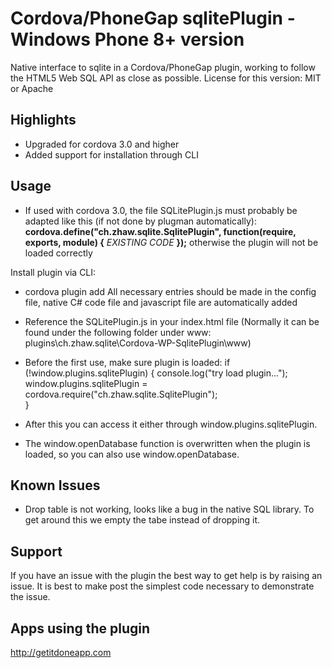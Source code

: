 # Cordova/PhoneGap sqlitePlugin - Windows Phone 8+ version

Native interface to sqlite in a Cordova/PhoneGap plugin, working to follow the HTML5 Web SQL API as close as possible.
License for this version: MIT or Apache

## Highlights

 - Upgraded for cordova 3.0 and higher
 - Added support for installation through CLI

## Usage

- If used with cordova 3.0, the file SQLitePlugin.js must probably be adapted like this (if not done by plugman automatically):
	**cordova.define("ch.zhaw.sqlite.SqlitePlugin", function(require, exports, module) {﻿**
	*EXISTING CODE*
	**});**
otherwise the plugin will not be loaded correctly
	
Install plugin via CLI:
- cordova plugin add <urlToPlugin>
All necessary entries should be made in the config file, native C# code file and javascript file are automatically added

- Reference the SQLitePlugin.js in your index.html file (Normally it can be found under the following folder under www: plugins\ch.zhaw.sqlite\Cordova-WP-SqlitePlugin\www)

- Before the first use, make sure plugin is loaded:
if (!window.plugins.sqlitePlugin) 
{
	console.log("try load plugin...");
	window.plugins.sqlitePlugin = cordova.require("ch.zhaw.sqlite.SqlitePlugin");            
}

- After this you can access it either through window.plugins.sqlitePlugin.
- The window.openDatabase function is overwritten when the plugin is loaded, so you can also use window.openDatabase.

## Known Issues

 - Drop table is not working, looks like a bug in the native SQL library. To get around this we empty the tabe instead of dropping it.

## Support

If you have an issue with the plugin the best way to get help is by raising an issue. It is best to make post the simplest code necessary to demonstrate the issue.

## Apps using the plugin

http://getitdoneapp.com
